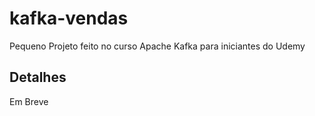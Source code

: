 # kafka-vendas
Pequeno Projeto feito no curso Apache Kafka para iniciantes do Udemy

## Detalhes
Em Breve
